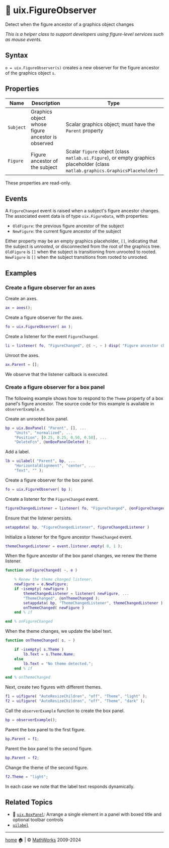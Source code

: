 # :telescope: uix.FigureObserver

Detect when the figure ancestor of a graphics object changes

*This is a helper class to support developers using figure-level services such as mouse events.*

## Syntax

`o = uix.FigureObserver(s)` creates a new observer for the figure ancestor of the graphics object `s`.

## Properties

| Name | Description | Type |
| --- | --- | --- |
| `Subject` | Graphics object whose figure ancestor is observed | Scalar graphics object; must have the `Parent` property |
| `Figure` | Figure ancestor of the subject | Scalar `figure` object (class `matlab.ui.Figure`), or empty graphics placeholder (class `matlab.graphics.GraphicsPlaceholder`) |

These properties are read-only.

## Events

A `FigureChanged` event is raised when a subject's figure ancestor changes. The associated event data is of type `uix.FigureData`, with properties:

* `OldFigure`: the previous figure ancestor of the subject
* `NewFigure`: the current figure ancestor of the subject

Either property may be an empty graphics placeholder, `[]`, indicating that the subject is *unrooted*, or disconnected from the root of the graphics tree. `OldFigure` is `[]` when the subject is transitioning from unrooted to rooted. `NewFigure` is `[]` when the subject transitions from rooted to unrooted.

## Examples

### Create a figure observer for an axes

Create an axes.
```matlab
ax = axes();
```

Create a figure observer for the axes.
```matlab
fo = uix.FigureObserver( ax );
```

Create a listener for the event `FigureChanged`.
```matlab
li = listener( fo, "FigureChanged", @( ~, ~ ) disp( "Figure ancestor changed!" ) );
```

Unroot the axes.
```matlab
ax.Parent = [];
```

We observe that the listener callback is executed.

### Create a figure observer for a box panel

The following example shows how to respond to the `Theme` property of a box panel's figure ancestor. The source code for this example is available in `observerExample.m`.

Create an unrooted box panel.
```matlab
bp = uix.BoxPanel( "Parent", [], ...
    "Units", "normalized", ...
    "Position", [0.25, 0.25, 0.50, 0.50], ...
    "DeleteFcn", @onBoxPanelDeleted ); 
```

Add a label.
```matlab
lb = uilabel( "Parent", bp, ...
    "HorizontalAlignment", "center", ...
    "Text", "" ); 
```

Create a figure observer for the box panel.
```matlab
fo = uix.FigureObserver( bp ); 
```

Create a listener for the `FigureChanged` event.
```matlab
figureChangedListener = listener( fo, "FigureChanged", @onFigureChanged ); 
```

Ensure that the listener persists.
```matlab
setappdata( bp, "FigureChangedListener", figureChangedListener ) 
```

Initialize a listener for the figure ancestor `ThemeChanged` event.
```matlab
themeChangedListener = event.listener.empty( 0, 1 ); 
```

When the figure ancestor of the box panel changes, we renew the theme listener.
```matlab
function onFigureChanged( ~, e )

    % Renew the theme changed listener.
    newFigure = e.NewFigure;
    if ~isempty( newFigure )
        themeChangedListener = listener( newFigure, ...
        "ThemeChanged", @onThemeChanged );
        setappdata( bp, "ThemeChangedListener", themeChangedListener )
        onThemeChanged( newFigure )
    end % if

end % onFigureChanged 
```

When the theme changes, we update the label text.
```matlab
function onThemeChanged( s, ~ )

    if ~isempty( s.Theme )
        lb.Text = s.Theme.Name;
    else
        lb.Text = "No theme detected.";
    end % if

end % onThemeChanged 
```

Next, create two figures with different themes.
```matlab
f1 = uifigure( "AutoResizeChildren", "off", "Theme", "light" );
f2 = uifigure( "AutoResizeChildren", "off", "Theme", "dark" ); 
```

Call the `observerExample` function to create the box panel.
```matlab
bp = observerExample(); 
```

Parent the box panel to the first figure.
```matlab
bp.Parent = f1; 
```

Parent the box panel to the second figure.
```matlab
bp.Parent = f2; 
```

Change the theme of the second figure.
```matlab
f2.Theme = "light"; 
```

In each case we note that the label text responds dynamically.

## Related Topics

* :black_square_button: [`uix.BoxPanel`](uixBoxPanel.md): Arrange a single element in a panel with boxed title and optional toolbar controls
* [`uilabel`](https://www.mathworks.com/help/matlab/ref/uilabel.html)

___

[home](index.md) :house: | :copyright: [MathWorks](https://www.mathworks.com/services/consulting.html) 2009-2024